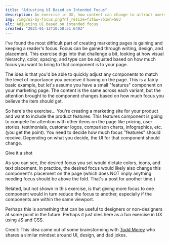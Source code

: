 ```yaml
---
title: "Adjusting UI Based on Intended Focus"
description: An exercise in UX, how content can change to attract users
img: /img/ui-by-focus.png?nf_resize=fit&w=751&h=563
alt: Adjusting UI based on intended focus
created: "2021-01-12T10:58:51.640Z"
---
```

I've found the most difficult part of creating marketing pages is gaining and keeping a reader's focus. Focus can be gained through writing, design, and placement. This exercise digs into that challenge a bit, looking at how visual hierarchy, color, spacing, and type can be adjusted based on how much focus you want to bring to that component is to your page.

The idea is that you'd be able to quickly adjust any components to match the level of importance you perceive it having on the page. This is a fairly basic example, but let's assume you have a small "features" component on your marketing page. The content is the same across each variant, but the attention brought to the component changes based on how much focus you believe the item should get.

So here's the exercise... You're creating a marketing site for your product and want to include the product features. This features component is going to compete for attention with other items on the page like pricing, user stories, testimonials, customer logos, comparison charts, infographics, etc. (you get the point). You need to decide how much focus "features" should receive. Depending on what you decide, the UI for that component should change.

Give it a shot 

<by-focus></by-focus>

As you can see, the desired focus you set would dictate colors, icons, and text placement. In practice, the desired focus would likely also change this component's placement on the page (which does NOT imply anything needing focus should be above the fold. That's a post for another time.)

Related, but not shown in this exercise, is that giving more focus to one component would in turn reduce the focus to another, especially if the components are within the same viewport.

Perhaps this is something that can be useful to designers or non-designers at some point in the future. Perhaps it just dies here as a fun exercise in UX using JS and CSS.

Credit: This idea came out of some brainstorming with [Todd Morey](https://twitter.com/toddmorey) who shares a similar mindset around UI, design, and dad jokes.